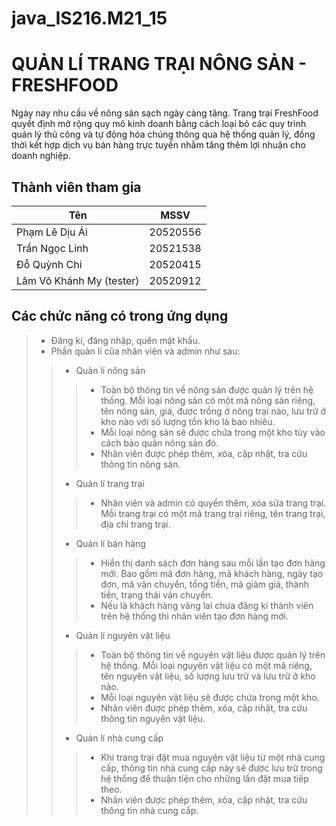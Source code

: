 # java_IS216.M21_15
# QUẢN LÍ TRANG TRẠI NÔNG SẢN - FRESHFOOD
Ngày nay nhu cầu về nông sản sạch ngày càng tăng. Trang trại FreshFood quyết định mở rộng quy mô kinh doanh bằng cách loại bỏ các quy trình quản lý thủ công và tự động hóa chúng thông qua hệ thống quản lý, đồng thời kết hợp dịch vụ bán hàng trực tuyến nhằm tăng thêm lợi nhuận cho doanh nghiệp.
## Thành viên tham gia
| Tên                        | MSSV     |
|----------------------------|----------|
| Phạm Lê Dịu Ái             | 20520556 |
| Trần Ngọc Linh             | 20521538 |
| Đỗ Quỳnh Chi               | 20520415 |
| Lâm Võ Khánh My (tester)   | 20520912 |
## Các chức năng có trong ứng dụng
> * Đăng kí, đăng nhập, quên mật khẩu.
> * Phần quản lí của nhân viên và admin như sau: 
>> * Quản lí nông sản
>>> * Toàn bộ thông tin về nông sản được quản lý trên hệ thống. Mỗi loại nông sản có một mã nông sản riêng, tên nông sản, giá, được trồng ở nông trại nào, lưu trữ ở kho nào với số lượng tồn kho là bao nhiêu.
>>> * Mỗi loại nông sản sẽ được chứa trong một kho tùy vào cách bảo quản nông sản đó.
>>> * Nhân viên được phép thêm, xóa, cập nhật, tra cứu thông tin nông sản.
>> * Quản lí trang trại
>>> * Nhân viên và admin có quyền thêm, xóa sửa trang trại. Mỗi trang trại có một mã trang trại riêng, tên trang trại, địa chỉ trang trại. 
>> * Quản lí bán hàng
>>> * Hiển thị danh sách đơn hàng sau mỗi lần tạo đơn hàng mới. Bao gồm mã đơn hàng, mã khách hàng, ngày tạo đơn, mã vận chuyển, tổng tiền, mã giảm giá, thành tiền, trạng thái vận chuyển.
>>> * Nếu là khách hàng vãng lai chưa đăng kí thành viên trên hệ thống thì nhân viên tạo đơn hàng mới. 
>> * Quản lí nguyên vật liệu
>>> * Toàn bộ thông tin về nguyên vật liệu được quản lý trên hệ thống. Mỗi loại nguyên vật liệu có một mã riêng, tên nguyên vật liệu, số lượng lưu trữ và lưu trữ ở kho nào.
>>> * Mỗi loại nguyên vật liệu sẽ được chứa trong một kho.
>>> * Nhân viên được phép thêm, xóa, cập nhật, tra cứu thông tin nguyên vật liệu. 
>> * Quản lí nhà cung cấp
>>> * Khi trang trại đặt mua nguyên vật liệu từ một nhà cung cấp, thông tin nhà cung cấp này sẽ được lưu trữ trong hệ thống để thuận tiện cho những lần đặt mua tiếp theo.
>>> * Nhân viên được phép thêm, xóa, cập nhật, tra cứu thông tin nhà cung cấp.
